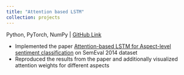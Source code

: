 ```yaml
---
title: "Attention based LSTM"
collection: projects
---
```


Python, PyTorch, NumPy | [GitHub Link](https://github.com/harshshah99/ATAE_LSTM)
- Implemented the paper [Attention-based LSTM for Aspect-level sentiment classification](https://www.aclweb.org/anthology/D16-1058.pdf) on SemEval 2014 dataset
- Reproduced the results from the paper and additionally visualized attention weights for different aspects
